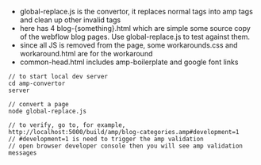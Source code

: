 - global-replace.js is the convertor, it replaces normal tags into amp tags and clean up other invalid tags
- here has 4 blog-{something}.html which are simple some source copy of the webflow blog pages. Use global-replace.js to test against them.
- since all JS is removed from the page, some workarounds.css and workaround.html are for the workaround
- common-head.html includes amp-boilerplate and google font links

```
// to start local dev server
cd amp-convertor
server

// convert a page
node global-replace.js

// to verify, go to, for example, http://localhost:5000/build/amp/blog-categories.amp#development=1
// #development=1 is need to trigger the amp validation
// open browser developer console then you will see amp validation messages
```